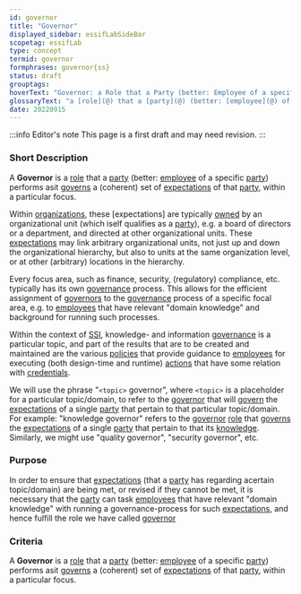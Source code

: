 ```yaml
---
id: governor
title: "Governor"
displayed_sidebar: essifLabSideBar
scopetag: essifLab
type: concept
termid: governor
formphrases: governor{ss}
status: draft
grouptags:
hoverText: "Governor: a Role that a Party (better: Employee of a specific Party) performs as it Governs a (coherent) set of Expectations of that Party, within a particular focus."
glossaryText: "a [role](@) that a [party](@) (better: [employee](@) of a specific [party](@)) performs as it [governs](governance@) a (coherent) set of [expectations](@) of that [party](@), within a particular focus."
date: 20220915
---
```


:::info Editor's note
This page is a first draft and may need revision.
:::

### Short Description

A **Governor** is a [role](@) that a [party](@) (better: [employee](@) of a specific [party](@)) performs asit [governs](governance@) a (coherent) set of [expectations](@) of that [party](@), within a particular focus.

Within [organizations](@), these [expectations] are typically [owned](@) by an organizational unit (which iself qualifies as a [party](@)), e.g. a board of directors or a department, and directed at other organizational units. These [expectations](@) may link arbitrary organizational units, not just up and down the organizational hierarchy, but also to units at the same organization level, or at other (arbitrary) locations in the hierarchy.

Every focus area, such as finance, security, (regulatory) compliance, etc. typically has its own [governance](@) process. This allows for the efficient assignment of [governors](@) to the [governance](@) process of a specific focal area, e.g. to [employees](@) that have relevant "domain knowledge" and background for running such processes.

Within the context of [SSI](@), knowledge- and information [governance](@) is a particular topic, and part of the results that are to be created and maintained are the various [policies](@) that provide guidance to [employees](@) for executing (both design-time and runtime) [actions](@) that have some relation with [credentials](@).

We will use the phrase "`<topic>` governor", where `<topic>` is a placeholder for a particular topic/domain, to refer to the [governor](@) that will [govern](@) the [expectations](@) of a single [party](@) that pertain to that particular topic/domain. For example: "knowledge governor" refers to the [governor](@) [role](@) that [governs](@) the [expectations](@) of a single [party](@) that pertain to that its [knowledge](@). Similarly, we might use "quality governor", "security governor", etc.

### Purpose

In order to ensure that [expectations](@) (that a [party](@) has regarding acertain topic/domain) are being met, or revised if they cannot be met, it is necessary that the [party](@) can task [employees](@) that have relevant "domain knowledge" with running a governance-process for such [expectations](@), and hence fulfill the role we have called [governor](@)

### Criteria

A **Governor** is a [role](@) that a [party](@) (better: [employee](@) of a specific [party](@)) performs asit [governs](governance@) a (coherent) set of [expectations](@) of that [party](@), within a particular focus.
